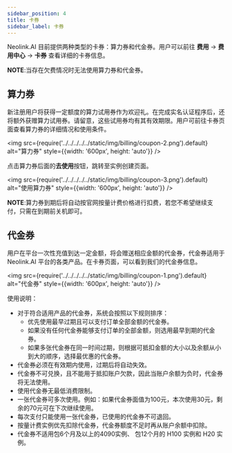 ```yaml
---
sidebar_position: 4
title: 卡券
sidebar_label: 卡券
---
```


Neolink.AI 目前提供两种类型的卡券：算力券和代金券。用户可以前往 **费用** -> **费用中心** -> **卡券** 查看详细的卡券信息。

__NOTE__:当存在欠费情况时无法使用算力券和代金券。

## 算力券

新注册用户将获得一定额度的算力试用券作为欢迎礼。在完成实名认证程序后，还将额外获赠算力试用券。请留意，这些试用券均有其有效期限。用户可前往卡券页面查看算力券的详细情况和使用条件。

<img src={require('../../../../../static/img/billing/coupon-2.png').default} alt="算力券" style={{width: '600px', height: 'auto'}} />

点击算力券后面的**去使用**按钮，跳转至实例创建页面。

<img src={require('../../../../../static/img/billing/coupon-3.png').default} alt="使用算力券" style={{width: '600px', height: 'auto'}} />

__NOTE__:算力券到期后将自动按官网按量计费价格进行扣费，若您不希望继续支付，只需在到期前关机即可。

## 代金券

用户在平台一次性充值到达一定金额，将会赠送相应金额的代金券，代金券适用于 Neolink.AI 平台的各类产品。在卡券页面，可以看到我们的代金券信息。

<img src={require('../../../../../static/img/billing/coupon-1.png').default} alt="代金券" style={{width: '600px', height: 'auto'}} />

使用说明：

- 对于符合适用产品的代金券，系统会按照以下规则排序：
  - 优先使用最早过期且可以支付订单全部金额的代金券。 
  - 如果没有任何代金券能够支付订单的全部金额，则选用最早到期的代金券。  
  - 如果多张代金券在同一时间过期，则根据可抵扣金额的大小以及余额从小到大的顺序，选择最优惠的代金券。 
- 代金券必须在有效期内使用，过期后将自动失效。 
- 代金券不可兑换，且不能用于抵扣账户欠款，因此当账户余额为负时，代金券将无法使用。
- 使用代金券无最低消费限制。  
- 一张代金券可多次使用。例如：如果代金券面值为100元，本次使用30元，剩余的70元可在下次继续使用。  
- 每次支付只能使用一张代金券，已使用的代金券不可退回。
- 按量计费实例优先扣除代金券，代金券额度不足时再从账户余额中扣除。
- 代金券不适用包6个月及以上的4090实例、 包12个月的 H100 实例和 H20 实例。
